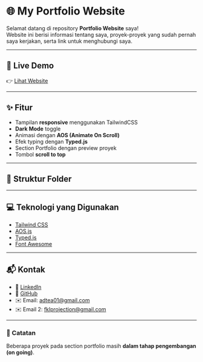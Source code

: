 # 🌐 My Portfolio Website

Selamat datang di repository **Portfolio Website** saya!  
Website ini berisi informasi tentang saya, proyek-proyek yang sudah pernah saya kerjakan, serta link untuk menghubungi saya.

---

## 🚀 Live Demo
👉 [Lihat Website](https://myfiie.netlify.app/)

---

## ✨ Fitur
- Tampilan **responsive** menggunakan TailwindCSS
- **Dark Mode** toggle
- Animasi dengan **AOS (Animate On Scroll)**
- Efek typing dengan **Typed.js**
- Section Portfolio dengan preview proyek
- Tombol **scroll to top**

---

## 📂 Struktur Folder

---

## 💻 Teknologi yang Digunakan
- [Tailwind CSS](https://tailwindcss.com/)  
- [AOS.js](https://michalsnik.github.io/aos/)  
- [Typed.js](https://github.com/mattboldt/typed.js/)  
- [Font Awesome](https://fontawesome.com/)  

---

## 📬 Kontak
- 💼 [LinkedIn]([https://linkedin.com/in/username](https://www.linkedin.com/in/fiiefikli/))  
- 🐙 [GitHub](https://github.com/FiiekGatarieekV1)  
- ✉️ Email: adtea01@gmail.com
- ✉️ Email 2: fklprojection@gmail.com
---

### 📝 Catatan
Beberapa proyek pada section portfolio masih **dalam tahap pengembangan (on going)**.

